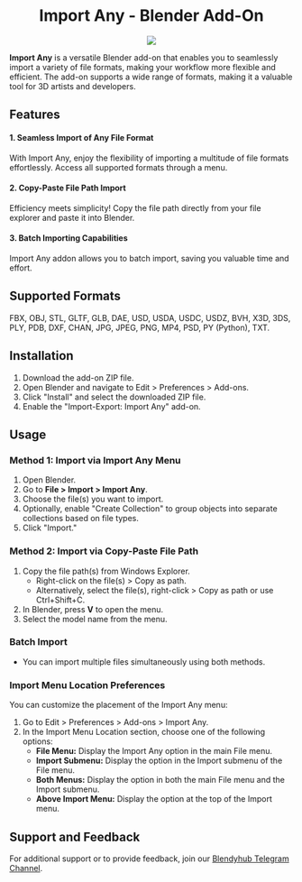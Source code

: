 <h1 align="center">Import Any - Blender Add-On </h1>

<p align="center">
  <img src="https://github.com/Jishnu-jithu/import-any/assets/145359279/ca33b975-63ad-49db-97ca-c0ddb9a60af4">
</p>

**Import Any** is a versatile Blender add-on that enables you to seamlessly import a variety of file formats, making your workflow more flexible and efficient. The add-on supports a wide range of formats, making it a valuable tool for 3D artists and developers.

## Features

#### 1. Seamless Import of Any File Format

With Import Any, enjoy the flexibility of importing a multitude of file formats effortlessly. Access all supported formats through a menu.

#### 2. Copy-Paste File Path Import

Efficiency meets simplicity! Copy the file path directly from your file explorer and paste it into Blender.

#### 3. Batch Importing Capabilities

Import Any addon allows you to batch import, saving you valuable time and effort.

## Supported Formats

FBX, OBJ, STL, GLTF, GLB, DAE, USD, USDA, USDC, USDZ, BVH, X3D, 3DS, PLY, PDB, DXF, CHAN, JPG, JPEG, PNG, MP4, PSD, PY (Python), TXT.

## Installation

1. Download the add-on ZIP file.
2. Open Blender and navigate to Edit > Preferences > Add-ons.
3. Click "Install" and select the downloaded ZIP file.
4. Enable the "Import-Export: Import Any" add-on.

## Usage

### Method 1: Import via Import Any Menu

1. Open Blender.
2. Go to **File > Import > Import Any**.
3. Choose the file(s) you want to import.
4. Optionally, enable "Create Collection" to group objects into separate collections based on file types.
5. Click "Import."

### Method 2: Import via Copy-Paste File Path

1. Copy the file path(s) from Windows Explorer.
   - Right-click on the file(s) > Copy as path.
   - Alternatively, select the file(s), right-click > Copy as path or use Ctrl+Shift+C.
2. In Blender, press **V** to open the menu.
3. Select the model name from the menu.

### Batch Import

- You can import multiple files simultaneously using both methods.

### Import Menu Location Preferences

You can customize the placement of the Import Any menu:

1. Go to Edit > Preferences > Add-ons > Import Any.
2. In the Import Menu Location section, choose one of the following options:
   - **File Menu:** Display the Import Any option in the main File menu.
   - **Import Submenu:** Display the option in the Import submenu of the File menu.
   - **Both Menus:** Display the option in both the main File menu and the Import submenu.
   - **Above Import Menu:** Display the option at the top of the Import menu.

## Support and Feedback

For additional support or to provide feedback, join our [Blendyhub Telegram Channel](https://t.me/Blendyhub).
